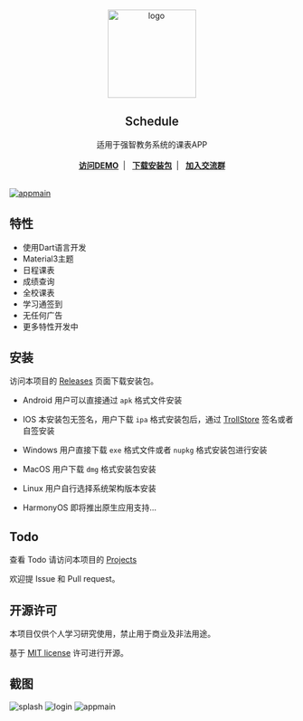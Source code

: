 <br/>

<p align="center">
    <a href="https://github.com/YiQiuYes/schedule/releases" target="blank">
    <img src="assets/images/logo.png" alt="logo" width="156" height="156">
    </a>
    <h2 align="center" style="font-weight: 600">Schedule</h2>

  <p align="center">
    适用于强智教务系统的课表APP
    <br />
    <br />
    <a href="https://github.com/YiQiuYes/schedule/releases" target="blank"><strong>访问DEMO</strong></a>&nbsp;&nbsp;|&nbsp;&nbsp;
    <a href="#section1" target="blank"><strong>下载安装包</strong></a>&nbsp;&nbsp;|&nbsp;&nbsp;
    <a href="https://qm.qq.com/cgi-bin/qm/qr?k=bbKNBbiwIRcPznrRXO9xWX38ec_iFwN9&jump_from=webapi&authKey=gc4E3bzfE+GJ0uFkHXzQPA4lHc3tg+BdBbMOGWfBysPbnzaWtRqeKVPKqt/eK+Lj" target="blank"><strong>加入交流群</strong></a>
    <br />
    <br />
  </p>

[![appmain][appmain-screenshot]](https://github.com/YiQiuYes/schedule)

## 特性

- 使用Dart语言开发
- Material3主题
- 日程课表
- 成绩查询
- 全校课表
- 学习通签到
- 无任何广告
- 更多特性开发中

<a id="section1"></a>

## 安装

访问本项目的 [Releases](https://github.com/YiQiuYes/schedule/releases)
页面下载安装包。

- Android 用户可以直接通过 `apk` 格式文件安装

- IOS 本安装包无签名，用户下载 `ipa` 格式安装包后，通过 [TrollStore](https://github.com/opa334/TrollStore) 签名或者自签安装
  
- Windows 用户直接下载 `exe` 格式文件或者 `nupkg` 格式安装包进行安装

- MacOS 用户下载 `dmg` 格式安装包安装

- Linux 用户自行选择系统架构版本安装

- HarmonyOS 即将推出原生应用支持...

## Todo

查看 Todo 请访问本项目的 [Projects](https://github.com/users/YiQiuYes/projects/1)

欢迎提 Issue 和 Pull request。

## 开源许可

本项目仅供个人学习研究使用，禁止用于商业及非法用途。

基于 [MIT license](https://opensource.org/licenses/MIT) 许可进行开源。

## 截图

![splash][splash-screenshot]
![login][login-screenshot]
![appmain][appmain-screenshot]

<!-- MARKDOWN LINKS & IMAGES -->
<!-- https://www.markdownguide.org/basic-syntax/#reference-style-links -->

[splash-screenshot]: assets/images/splash-screenshot.png
[login-screenshot]: assets/images/login-screenshot.png
[appmain-screenshot]: assets/images/appmain-screenshot.png
